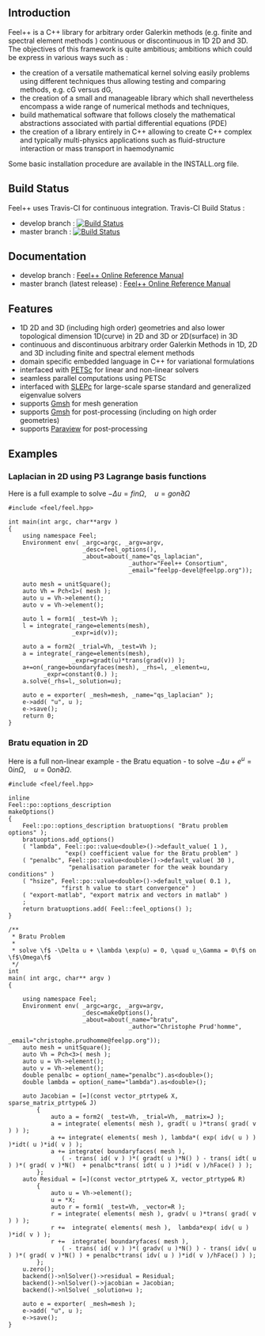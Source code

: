 ## Introduction
Feel++ is a C++ library for arbitrary order Galerkin methods (e.g. finite and spectral element methods ) continuous or discontinuous in 1D 2D and 3D. The objectives of this framework is quite ambitious; ambitions which could be express in various ways such as :
 - the creation of a versatile mathematical kernel solving easily problems using different techniques thus allowing testing and comparing methods, e.g. cG versus dG,
 - the creation of a small and manageable library which shall nevertheless encompass a wide range of numerical methods and techniques,
 - build mathematical software that follows closely the mathematical abstractions associated with partial differential equations (PDE)
 - the creation of a library entirely in C++ allowing to create C++ complex and typically multi-physics applications such as fluid-structure interaction or mass transport in haemodynamic


Some basic installation procedure are available in the INSTALL.org file.

## Build Status

Feel++ uses Travis-CI for continuous integration.
Travis-CI Build Status :
 - develop branch : [![Build Status](https://travis-ci.org/feelpp/feelpp.svg?branch=develop)](https://travis-ci.org/feelpp/feelpp)
 - master branch : [![Build Status](https://travis-ci.org/feelpp/feelpp.svg?branch=master)](https://travis-ci.org/feelpp/feelpp)

## Documentation

 - develop branch : [Feel++ Online Reference Manual](http://feelpp.github.io/feelpp/develop)
 - master branch (latest release) : [Feel++ Online Reference Manual](http://feelpp.github.io/feelpp/master)

## Features
 - 1D 2D and 3D (including high order) geometries and also lower topological dimension 1D(curve) in 2D and 3D or 2D(surface) in 3D
 - continuous and discontinuous arbitrary order Galerkin Methods in 1D, 2D and 3D including finite and spectral element methods
 - domain specific embedded language in C++ for variational formulations
 - interfaced with [PETSc](http://www.mcs.anl.gov/petsc/) for linear and non-linear solvers
 - seamless parallel computations using PETSc
 - interfaced with [SLEPc](http://www.grycap.upv.es/slepc/) for large-scale sparse standard and generalized eigenvalue  solvers
 - supports [Gmsh](http://www.geuz.org/gmsh) for mesh generation
 - supports [Gmsh](http://www.geuz.org/gmsh) for post-processing (including on high order geometries)
 - supports [Paraview](http://www.paraview.org) for post-processing


## Examples

### Laplacian in 2D using P3 Lagrange basis functions

Here is a full example to solve $-\Delta u = f in \Omega,\quad u=g on \partial \Omega$

```
#include <feel/feel.hpp>

int main(int argc, char**argv )
{
    using namespace Feel;
	Environment env( _argc=argc, _argv=argv,
                     _desc=feel_options(),
                     _about=about(_name="qs_laplacian",
                                  _author="Feel++ Consortium",
                                  _email="feelpp-devel@feelpp.org"));

    auto mesh = unitSquare();
    auto Vh = Pch<1>( mesh );
    auto u = Vh->element();
    auto v = Vh->element();

    auto l = form1( _test=Vh );
    l = integrate(_range=elements(mesh),
                  _expr=id(v));

    auto a = form2( _trial=Vh, _test=Vh );
    a = integrate(_range=elements(mesh),
                  _expr=gradt(u)*trans(grad(v)) );
    a+=on(_range=boundaryfaces(mesh), _rhs=l, _element=u,
          _expr=constant(0.) );
    a.solve(_rhs=l,_solution=u);

    auto e = exporter( _mesh=mesh, _name="qs_laplacian" );
    e->add( "u", u );
    e->save();
    return 0;
}
```


### Bratu equation in 2D

Here is a full non-linear example - the Bratu equation - to solve $-\Delta u +
e^u = 0 in \Omega,\quad u=0 on \partial \Omega$.

```
#include <feel/feel.hpp>

inline
Feel::po::options_description
makeOptions()
{
    Feel::po::options_description bratuoptions( "Bratu problem options" );
    bratuoptions.add_options()
    ( "lambda", Feel::po::value<double>()->default_value( 1 ),
                "exp() coefficient value for the Bratu problem" )
    ( "penalbc", Feel::po::value<double>()->default_value( 30 ),
                 "penalisation parameter for the weak boundary conditions" )
    ( "hsize", Feel::po::value<double>()->default_value( 0.1 ),
               "first h value to start convergence" )
    ( "export-matlab", "export matrix and vectors in matlab" )
    ;
    return bratuoptions.add( Feel::feel_options() );
}

/**
 * Bratu Problem
 *
 * solve \f$ -\Delta u + \lambda \exp(u) = 0, \quad u_\Gamma = 0\f$ on \f$\Omega\f$
 */
int
main( int argc, char** argv )
{

    using namespace Feel;
	Environment env( _argc=argc, _argv=argv,
                     _desc=makeOptions(),
                     _about=about(_name="bratu",
                                  _author="Christophe Prud'homme",
                                  _email="christophe.prudhomme@feelpp.org"));
    auto mesh = unitSquare();
    auto Vh = Pch<3>( mesh );
    auto u = Vh->element();
    auto v = Vh->element();
    double penalbc = option(_name="penalbc").as<double>();
    double lambda = option(_name="lambda").as<double>();

    auto Jacobian = [=](const vector_ptrtype& X, sparse_matrix_ptrtype& J)
        {
            auto a = form2( _test=Vh, _trial=Vh, _matrix=J );
            a = integrate( elements( mesh ), gradt( u )*trans( grad( v ) ) );
            a += integrate( elements( mesh ), lambda*( exp( idv( u ) ) )*idt( u )*id( v ) );
            a += integrate( boundaryfaces( mesh ),
               ( - trans( id( v ) )*( gradt( u )*N() ) - trans( idt( u ) )*( grad( v )*N()  + penalbc*trans( idt( u ) )*id( v )/hFace() ) );
        };
    auto Residual = [=](const vector_ptrtype& X, vector_ptrtype& R)
        {
            auto u = Vh->element();
            u = *X;
            auto r = form1( _test=Vh, _vector=R );
            r = integrate( elements( mesh ), gradv( u )*trans( grad( v ) ) );
            r +=  integrate( elements( mesh ),  lambda*exp( idv( u ) )*id( v ) );
            r +=  integrate( boundaryfaces( mesh ),
               ( - trans( id( v ) )*( gradv( u )*N() ) - trans( idv( u ) )*( grad( v )*N() ) + penalbc*trans( idv( u ) )*id( v )/hFace() ) );
        };
    u.zero();
    backend()->nlSolver()->residual = Residual;
    backend()->nlSolver()->jacobian = Jacobian;
    backend()->nlSolve( _solution=u );

    auto e = exporter( _mesh=mesh );
    e->add( "u", u );
    e->save();
}
```
